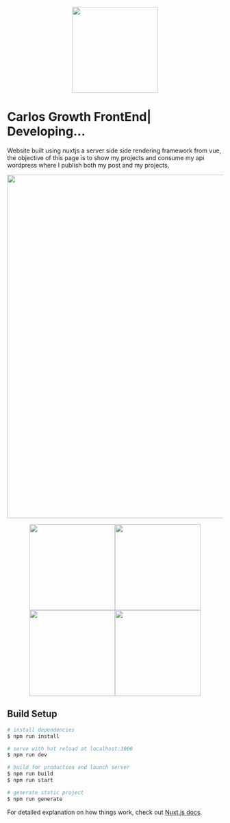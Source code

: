 <p align="center"><img src="https://carlosgrowth.com/_nuxt/img/06308a4.svg" width=200/></p>

# Carlos Growth FrontEnd| Developing...
Website built using nuxtjs a server side side rendering framework from vue, the objective of this page is to show my projects and consume my api wordpress where I publish both my post and my projects.
<p align="center"><img src="https://i.imgur.com/WjABUWY.png" width="800" /></p>

<p align="center"><img src="https://i.imgur.com/WVHvJqp.png" width="200" /><img src="https://i.imgur.com/kmHq7Lg.png" width="200" /><img src="https://i.imgur.com/ArOHVPH.png" width="200" /><img src="https://i.imgur.com/yOZnzlS.png" width="200" /></p>

## Build Setup

``` bash
# install dependencies
$ npm run install

# serve with hot reload at localhost:3000
$ npm run dev

# build for production and launch server
$ npm run build
$ npm run start

# generate static project
$ npm run generate
```

For detailed explanation on how things work, check out [Nuxt.js docs](https://nuxtjs.org).
